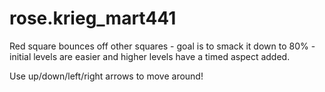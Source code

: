 # rose.krieg_mart441

Red square bounces off other squares - goal is to smack it down to 80% - initial levels are easier and higher levels have a timed aspect added.

Use up/down/left/right arrows to move around!
